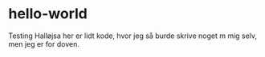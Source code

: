 # hello-world
Testing
Halløjsa her er lidt kode, hvor jeg så burde skrive noget m mig selv, men jeg er for doven.
